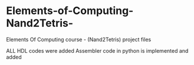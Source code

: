 # Elements-of-Computing-Nand2Tetris-
Elements Of Computing course - (Nand2Tetris) project files

ALL HDL codes were added
Assembler code in python is implemented and added
